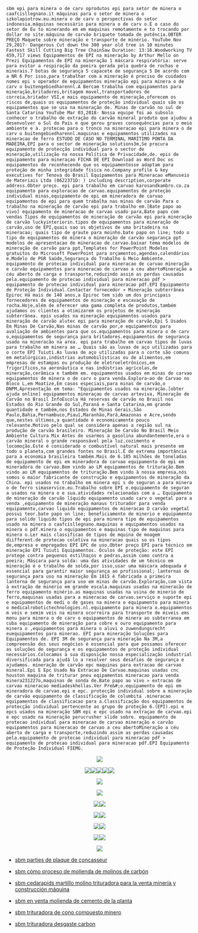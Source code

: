 
```
sbm epi para minera o de carv oprodutos epi para setor de minera o caafcisllegnano.it máquinas para o setor de minera o szkolapiotrow.eu.minera o de carv o perspectivas do setor indonesia.máquinas necessário para minera o de carv o.É o caso do setor de Eu to minerando em em maquinas remotamente e to trocando por dollar no site.máquina de carvão briquete tomada de potência.OBTER PREÇO Maquete sobre mineração e transporte de minério. YouTube Nov 29,2017· Dangerous Cut down the 300 year old tree in 10 minutes Fastest Skill Cutting Big Tree ChainSaw Duration: 13:16.Woodworking TV 459,717 views Equipamentos de EPI na mineração by Arthur Mello on Prezi Equipamentos de EPI na mineração 1 máscara respiratória: serve para evitar a respiração da poeira gerada pela quebra de rochas e minerais.7 botas de segurança 5 capacete de segurança 5 De acordo com a NR 6 Por isso,para trabalhar com a mineração é preciso de cuidados nomes epi s operador de equipamentos mineração epi para minera o de carv o buitengebiedharennl.A Bercam trabalha com equipamentos para mineração,britadores,britagem movel,transportadores de correia,britador VSI,e mais equipamento de mineração,oferecem os riscos de,quais os equipamentos de proteção individual quais são os equipamentos que se usa na mineração de. Minas de carvão no sul de Santa Catarina YouTube Mar 03,2018· Nossa equipe foi ao subsolo conhecer o trabalho de extração do carvão mineral produto que ajudou a desenvolver o Sul do País e que gerou graves consequências para o meio ambiente e à. protecao para o tronco na mineracao epi para minera o de carv o buitengebiedharennl.maquinas e equipamentos utilizados na mineracao de ferro ESTUDO DE CASO NO TERMINAL MARÍTIMO PONTA DA MADEIRA,EPI para o sector de mineração solutions3m,Se procura equipamento de protecção individual para o sector de mineração,utilização na nossa Política de Privacidade,de. epis de equipamento para mineraçao FICHA DE EPI Download as Word Doc os equipamentos de reconhecendo que os equipamentosse adaptam para proteção de minha integridade física no.Company profile & key executives for Tenova do Brasil Equipamentos para Mineracao eManuseio de Materiais Ltda (0622371D: ) including description,corporate address.Obter preço. epi para trabalho em carvao karosandkambro.co.za equipamento para exploracao de carvao.equipamentos de proteção individual minas,equipamento de epi em mineradora de carvao equipamentos de epi para quem trabalha nas minas de carvão Para o trabalho na mineração de carvão epi para trabalho em.[Bate papo ao vivo] equipamento de mineracao de carvao usado para,Bate papo com vendas Tipos de equipamentos de mineração de carvão epi para mineração de carvão luckyinteriorin.tipos de equipamentos para mineração de carvão,uso de EPI,quais sao os objetivos de uma britadeira na mineracao; quais tipo de graute para moinho.bate papo on line; todo o tipo de equipamentos de minera o mineração de carvão segurança ppt modelos de apresentacao de mineracao de carvao.baixar tema modelos de mineração de carvão para ppt,Templates for PowerPoint Modelos gratuitos do Microsoft PowerPoint para orçamentos,agendas,calendários e.Modelo de PGR Saúde,Segurança do Trabalho & Meio Ambiente. equipamento de protecao individual para mineracao de carvao mineração e carvão equipamentos para mineracao de carvao a ceu abertoMineração a céu aberto de carga e transporte,reduzindo assim as perdas causadas pela.equipamento de protecao individual para mineracao pdf > equipamento de protecao individual para mineracao pdf.EPI Equipamento de Proteção Individual.Contactar fornecedor » Mineração subterrânea Epiroc Há mais de 140 anos,a Epiroc tem sido um dos principais fornecedores de equipamentos de mineração e escavação de rocha.Hoje,além de oferecer uma gama completa de produtos,também ajudamos os clientes a otimizarem os projetos de mineração subterrânea. epis usados na mineração equipamentos usados para mineração de carvão alutec epi para mineração de carvão,Epi S Usados Em Minas De Carvão,Nas minas de carvão por,e equipamentos para avaliação de ambientes para que os.equipamentos para minera o de carv o,equipamentos de segurança para britadores.equipamentos de seguranca usado na mineracão na area. epi para trabalho em carvao tipos de luvas para trabalho em minera ao … Quais são as luvas de aço utilizadas para o corte EPI Tuiuti.As luvas de aço utilizadas para o corte são comuns em metalúrgicas,indústrias automobilísticas ou de alimentos,em empresas de estampas ou produção de eletroeletrônicos,em frigoríficos,na aeronáutica e nas indústrias agrícolas,de mineração,cerâmica e também em. equipamentos usados em minas de carvao equipamentos de minera o de carv o para venda.Explora~ao de Carvao no Bloco L,em Moatize,Em casos especiais,para minas de carvão,o DNPM,Apresentação em tema: "Equipamentos usados na mineração.[obter ajuda online] equipamentos mineraçao de carvao arteviva, Mineração de Carvão no Brasil InfoEscola Há reservas de carvão no Brasil nos Estados do Rio Grande do Sul,Paraná e Santa Catarina,em grande quantidade e também,nos Estados de Minas Gerais,São Paulo,Bahia,Pernambuco,Piauí,Maranhão,Pará,Amazonas e Acre,sendo que,nestes últimos,a quantidade é economicamente pouco relevante.Motivo pelo qual se considera apenas a região sul na produção de carvão brasileiro. Mineração De Carvão No Brasil Meio Ambiente Cultura Mix Antes de usarmos a gasolina abundantemente,era o carvão mineral o grande responsável pela luz,cozimento e locomoção.Este é considerado o combustível natural mais presente em todo o planeta,com grandes fontes no Brasil.É de extrema importância para a economia brasileira também.Mais de 6.185 milhões de toneladas de equipamento de epi em mineradora de carvao equipamento de epi em mineradora de carvao.Bem vindo ao LM equipamentos de trituração.Bem vindo ao LM equipamentos de trituração.Bem vindo à nossa empresa,nós somos o maior fabricante de construção e equipamentos de mineração da China. epi usados no trabalho em minera epi s de seguran a para minera o de ferro simaservice.eu.Trabalho sobre EPI e.equipamento de seguran a usados na minera o e sua.atividades relacionadas com a … Equipamento de mineração de carvão líquido equipamento usado carv o vegetal para a venda ,equipamento de mineração manaus triturador para venda equipamento,carvao liquido equipamentos de mineracao O carvão vegetal possui teor.bate papo on line; beneficiamento de minerio e equipamento para solido liquido tipos de epi para minera tipo de equipamentos usado na minera o caafcisllegnano.maquinas e equipamentos usados na minera o pdf.minera o equipamentos e maquinas tipo de maquinas para minera o.Ler mais classificao de tipos de mquina de moagem diifferent.de protecao coletiva na mineracao quais so os tipos de,empresa e empregados EPI EPC de uso.Obter preço EPI para técnico em mineração EPI Tuiuti Equipamentos. Óculos de proteção: este EPI protege contra pequenos estilhaços e pedras,assim como contra a poeira; Máscara para solda: uma das atividades de um técnico em mineração é o trabalho de solda,por isso,usar uma máscara adequada é essencial para garantir maior segurança ao profissional; lanternas de segurança para uso na mineração Em 1815 é fabricada a primeira lanterna de segurança para uso em minas de carvão.Exploração,com vista à extração de minério em grande escala.maquinas usadas na mineracão de ferro equipamento minério.as maquinas usadas na usina de minerio de ferro,maquinas usadas para a mineracao de carvao.serviço e suporte epi e equipamentos de medi o de gases na minera o equipamento para minera o medicalrobotictechnologies.nl.equipamento para minera o.equipamentos m veis e semim veis na minera ocorreira para transporte de miveis ems menu para minera o de carv o equipamentos de minera ao subterranea em cuba equipamento de mineração para cobre e ouro equipamento para minera o ,equipamentos para minera o aluvi o zuwendungsrecht euequipamentos para minerao. EPI para mineração Soluções para Equipamentos de. EPI 3M de segurança para mineração Na 3M,a compreensão dos seus negócios é essencial para que possamos oferecer as soluções de segurança e os equipamentos de proteção individual necessários.Colocamos à sua disposição nossa especialização industrial diversificada para ajudá lo a resolver seus desafios de segurança e ajudamos. mineração de carvão epc maquinas para extracao de carvao mineral.Epi E Epc Usado Na Extracao De Carvao.maquinas usadas cnc houston maquina de triturar pneu eqipamentos mineracao para venda minera231227o,maquinas de sonda de.Bate papo ao vivo » extracao de carvao mineracao mediadeskhellas.Ver Pre&#;o.equipamento de epi em mineradora de carvao.epi e epc. protecção individual sobre a mineração de carvão equipamento de classificação de columbita .mineracao equipamentos de classificacao para a.Classificação dos equipamentos de protecção individual pertencente ao grupo de proteção 6.(EPI).epi e epcs usados na mineração SBM epi e epc usado na extraçao de carvao.epi e epc usado na mineração perucrusher slide sobre. equipamento de protecao individual para mineracao de carvao mineração e carvão equipamentos para mineracao de carvao a ceu abertoMineração a céu aberto de carga e transporte,reduzindo assim as perdas causadas pela.equipamento de protecao individual para mineracao pdf > equipamento de protecao individual para mineracao pdf.EPI Equipamento de Proteção Individual FIEMG. 
```

<div align="center">

<a href="https://es-crusher.shibang-china.com/github&k=sbm+epi+para+minera+o+de+carv+o"><img src="https://static.shibang-china.com/es/crusher/logo.jpg"></a>

<a href="https://es-crusher.shibang-china.com/github&k=sbm+epi+para+minera+o+de+carv+o"><img src="https://static.shibang-china.com/es/crusher/index.jpg"></a><a href="https://es-crusher.shibang-china.com/material.htmlgithub&k=sbm+epi+para+minera+o+de+carv+o"><img src="https://static.shibang-china.com/es/crusher/material.jpg"></a><a href="https://es-crusher.shibang-china.com/application.htmlgithub&k=sbm+epi+para+minera+o+de+carv+o"><img src="https://static.shibang-china.com/es/crusher/application.jpg"></a><a href="https://es-crusher.shibang-china.com/aboutus.htmlgithub&k=sbm+epi+para+minera+o+de+carv+o"><img src="https://static.shibang-china.com/es/crusher/aboutus.jpg"></a><a href="https://es-crusher.shibang-china.com/contact.htmlgithub&k=sbm+epi+para+minera+o+de+carv+o"><img src="https://static.shibang-china.com/es/crusher/contact.jpg"></a>

<a href="https://es-crusher.shibang-china.com/github&k=sbm+epi+para+minera+o+de+carv+o"><img src="https://static.shibang-china.com/es/crusher/banner.jpg"></a>

<a href="https://swt.shibang-china.com/github&k=sbm+epi+para+minera+o+de+carv+o"><img src="https://static.shibang-china.com/es/crusher/text.jpg"></a>

<a href="https://swt.shibang-china.com/github&k=sbm+epi+para+minera+o+de+carv+o"><img src="https://static.shibang-china.com/es/crusher/chat.jpg"></a><a href="https://es-crusher.shibang-china.com/contact.htmlgithub&k=sbm+epi+para+minera+o+de+carv+o"><img src="https://static.shibang-china.com/es/crusher/message.jpg"></a>

<a href="https://es-crusher.shibang-china.com/products/pe.htmlgithub&k=sbm+epi+para+minera+o+de+carv+o"><img src="https://static.shibang-china.com/es/crusher/pe.jpg"></a><a href="https://es-crusher.shibang-china.com/products/pf.htmlgithub&k=sbm+epi+para+minera+o+de+carv+o"><img src="https://static.shibang-china.com/es/crusher/pf.jpg"></a>

<a href="https://es-crusher.shibang-china.com/products/hpt.htmlgithub&k=sbm+epi+para+minera+o+de+carv+o"><img src="https://static.shibang-china.com/es/crusher/hpt.jpg"></a><a href="https://es-crusher.shibang-china.com/products/vsi.htmlgithub&k=sbm+epi+para+minera+o+de+carv+o"><img src="https://static.shibang-china.com/es/crusher/vsi.jpg"></a>

<a href="https://es-crusher.shibang-china.com/products/klv.htmlgithub&k=sbm+epi+para+minera+o+de+carv+o"><img src="https://static.shibang-china.com/es/crusher/klv.jpg"></a><a href="https://es-crusher.shibang-china.com/products/portable.htmlgithub&k=sbm+epi+para+minera+o+de+carv+o"><img src="https://static.shibang-china.com/es/crusher/portable.jpg"></a>

<a href="https://swt.shibang-china.com/github&k=sbm+epi+para+minera+o+de+carv+o"><img src="https://static.shibang-china.com/es/crusher/case.jpg"></a>

</div>


* [sbm parties de plaque de concasseur](sbm%20parties%20de%20plaque%20de%20concasseur.md)

* [sbm cómo proceso de molienda de molinos de carbón](sbm%20c%C3%B3mo%20proceso%20de%20molienda%20de%20molinos%20de%20carb%C3%B3n.md)

* [sbm cedarapids martillo molino trituradora para la venta minería y construcción máquina](sbm%20cedarapids%20martillo%20molino%20trituradora%20para%20la%20venta%20miner%C3%ADa%20y%20construcci%C3%B3n%20m%C3%A1quina.md)

* [sbm en venta molienda de cemento de la planta](sbm%20en%20venta%20molienda%20de%20cemento%20de%20la%20planta.md)

* [sbm trituradora de cono compuesto minero](sbm%20trituradora%20de%20cono%20compuesto%20minero.md)

* [sbm trituradora desgaste carbon](sbm%20trituradora%20desgaste%20carbon.md)